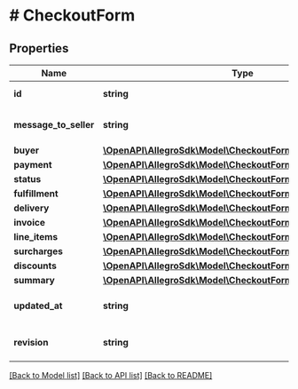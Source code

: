 # # CheckoutForm

## Properties

Name | Type | Description | Notes
------------ | ------------- | ------------- | -------------
**id** | **string** | Checkout form id |
**message_to_seller** | **string** | Message from buyer to seller | [optional]
**buyer** | [**\OpenAPI\AllegroSdk\Model\CheckoutFormBuyerReference**](CheckoutFormBuyerReference.md) |  |
**payment** | [**\OpenAPI\AllegroSdk\Model\CheckoutFormPaymentReference**](CheckoutFormPaymentReference.md) |  | [optional]
**status** | [**\OpenAPI\AllegroSdk\Model\CheckoutFormStatus**](CheckoutFormStatus.md) |  |
**fulfillment** | [**\OpenAPI\AllegroSdk\Model\CheckoutFormFulfillment**](CheckoutFormFulfillment.md) |  | [optional]
**delivery** | [**\OpenAPI\AllegroSdk\Model\CheckoutFormDeliveryReference**](CheckoutFormDeliveryReference.md) |  | [optional]
**invoice** | [**\OpenAPI\AllegroSdk\Model\CheckoutFormInvoiceInfo**](CheckoutFormInvoiceInfo.md) |  | [optional]
**line_items** | [**\OpenAPI\AllegroSdk\Model\CheckoutFormLineItem[]**](CheckoutFormLineItem.md) |  |
**surcharges** | [**\OpenAPI\AllegroSdk\Model\CheckoutFormPaymentReference[]**](CheckoutFormPaymentReference.md) |  |
**discounts** | [**\OpenAPI\AllegroSdk\Model\CheckoutFormDiscount[]**](CheckoutFormDiscount.md) |  |
**summary** | [**\OpenAPI\AllegroSdk\Model\CheckoutFormSummary**](CheckoutFormSummary.md) |  |
**updated_at** | **string** | Provided in [ISO 8601 format](https://en.wikipedia.org/wiki/ISO_8601). | [optional]
**revision** | **string** | Checkout form revision | [optional]

[[Back to Model list]](../../README.md#models) [[Back to API list]](../../README.md#endpoints) [[Back to README]](../../README.md)
